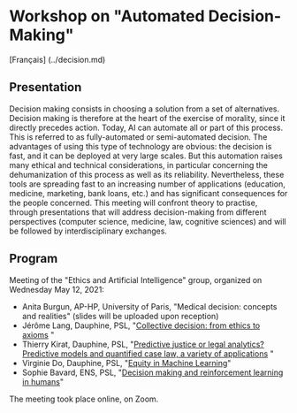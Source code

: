 # Workshop on "Automated Decision-Making"


[Français] (../decision.md)


## Presentation
Decision making consists in choosing a solution from a set of alternatives. Decision making is therefore at the heart of the exercise of morality, since it directly precedes action. Today, AI can automate all or part of this process. This is referred to as fully-automated or semi-automated decision. The advantages of using this type of technology are obvious: the decision is fast, and it can be deployed at very large scales. But this automation raises many ethical and technical considerations, in particular concerning the dehumanization of this process as well as its reliability. Nevertheless, these tools are spreading fast to an increasing number of applications (education, medicine, marketing, bank loans, etc.) and has significant consequences for the people concerned.
This meeting will confront theory to practise, through presentations that will address decision-making from different perspectives (computer science, medicine, law, cognitive sciences) and will be followed by interdisciplinary exchanges.

## Program
 
Meeting of the "Ethics and Artificial Intelligence" group, organized on Wednesday May 12, 2021:

* Anita Burgun, AP-HP, University of Paris, "Medical decision: concepts and realities" (slides will be uploaded upon reception)
* Jérôme Lang, Dauphine, PSL, "[Collective decision: from ethics to axioms](https://ais-initiative.github.io/decision-ai-lang.pdf) "
* Thierry Kirat, Dauphine, PSL, "[Predictive justice or legal analytics? Predictive models and quantified case law, a variety of applications](https://ais-initiative.github.io/decision-ai-kirat.pdf) "
* Virginie Do, Dauphine, PSL, "[Equity in Machine Learning](https://ais-initiative.github.io/decision-ai-do.pdf)"
* Sophie Bavard, ENS, PSL, "[Decision making and reinforcement learning in humans](https://ais-initiative.github.io/decision-ai-bavard.pdf)"

The meeting took place online, on Zoom.
